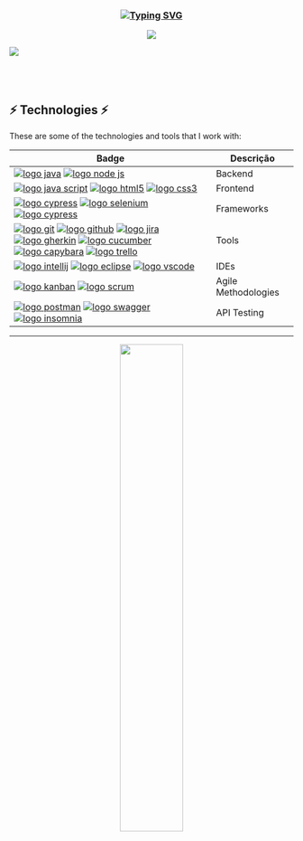 <!-- **************************************************************** Silvia Avelar **************************************************************** -->
<h3 align="center"><a href="https://git.io/typing-svg"><img src="https://readme-typing-svg.demolab.com?font=Fira+Code&weight=500&size=25&pause=0&duration=4000&color=FF00FF&center=true&width=700&lines=Silvia Avelar" alt="Typing SVG" /></a></h3>

<p align="center">
<img src="https://readme-typing-svg.herokuapp.com/?font=Righteous&size=35&color=Fira&center=true&vCenter=true&width=650&height=70&duration=4000&lines=Quality+Assurance..." />

<img src="https://user-images.githubusercontent.com/73097560/115834477-dbab4500-a447-11eb-908a-139a6edaec5c.gif"><br><br><br><br>

<!-- **************************************************************** TECHNOLOGIES **************************************************************** -->

## ⚡ Technologies  ⚡

These are some of the technologies and tools that I work with:

| Badge | Descrição |
| --- | --- |
| [![logo java](https://img.shields.io/badge/-Java-007396?style=flat-square&logo=java)](#) [![logo node js](https://img.shields.io/badge/-Nodejs-339933?style=flat-square&logo=Node.js&logoColor=white)](#) | Backend | 
| [![logo java script](https://img.shields.io/badge/-JavaScript-black?style=flat-square&logo=javascript)](#) [![logo html5](https://img.shields.io/badge/-HTML5-E34F26?style=flat-square&logo=html5&logoColor=white)](#) [![logo css3](https://img.shields.io/badge/-CSS3-1572B6?style=flat-square&logo=css3)](#) | Frontend |
| [![logo cypress](https://img.shields.io/badge/-Cypress-black?style=flat-square&logo=cypress)](#) [![logo selenium](https://img.shields.io/badge/-Selenium-black?style=flat-square&logo=selenium)](#) [![logo cypress](https://img.shields.io/badge/-Cypress-black?style=flat-square&logo=cypress)](#) | Frameworks |
| [![logo git](https://img.shields.io/badge/-Git-black?style=flat-square&logo=git)](#) [![logo github](https://img.shields.io/badge/-GitHub-black?style=flat-square&logo=github)](#) [![logo jira](https://img.shields.io/badge/-Jira-black?style=flat-square&logo=jira)](#) [![logo gherkin](https://img.shields.io/badge/-Gherkin-0052CC?style=flat-square&logo=gherkin)](#) [![logo cucumber](https://img.shields.io/badge/-Cucumber-0052CC?style=flat-square&logo=cucumber)](#) [![logo capybara](https://img.shields.io/badge/-Capybara-black?style=flat-square&logo=capybara)](#) [![logo trello](https://img.shields.io/badge/-Trello-0052CC?style=flat-square&logo=trello)](#) | Tools |
| [![logo intellij](https://img.shields.io/badge/-IntelliJ%20IDEA-black?style=flat-square&logo=intellij-idea&logoColor=white)](#) [![logo eclipse](https://img.shields.io/badge/-Eclipse-2C2255?style=flat-square&logo=eclipse&logoColor=white)](#) [![logo vscode](https://img.shields.io/badge/-VSCode-007ACC?style=flat-square&logo=visual-studio-code&logoColor=white)](#) | IDEs |
| [![logo kanban](https://img.shields.io/badge/-Kanban-2C2255?style=flat-square&logo=kanban&logoColor=white)](#) [![logo scrum](https://img.shields.io/badge/-Scrum-007ACC?style=flat-square&logo=scrum&logoColor=white)](#) | Agile Methodologies | 
| [![logo postman](https://img.shields.io/badge/-Postman-2C2255?style=flat-square&logo=postman&logoColor=white)](#) [![logo swagger](https://img.shields.io/badge/-Swagger-007ACC?style=flat-square&logo=swagger&logoColor=white)](#) [![logo insomnia](https://img.shields.io/badge/-Insomnia-2C2255?style=flat-square&logo=insomnia&logoColor=white)](#) | API Testing |

---

<p align="center">
<img src="https://github-readme-stats.vercel.app/api/top-langs/?username=silviaavelar&theme=gotham&layout=compact"width="47%"/> 
</p>
